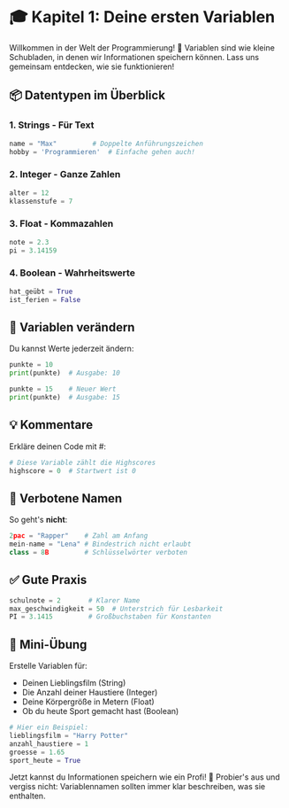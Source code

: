 # 🎓 Kapitel 1: Deine ersten Variablen

Willkommen in der Welt der Programmierung! 🚀 Variablen sind wie kleine Schubladen, in denen wir Informationen speichern können. Lass uns gemeinsam entdecken, wie sie funktionieren!

## 📦 Datentypen im Überblick

### 1. Strings - Für Text

```python
name = "Max"         # Doppelte Anführungszeichen
hobby = 'Programmieren'  # Einfache gehen auch!
```

### 2. Integer - Ganze Zahlen

```python
alter = 12
klassenstufe = 7
```

### 3. Float - Kommazahlen

```python
note = 2.3
pi = 3.14159
```

### 4. Boolean - Wahrheitswerte

```python
hat_geübt = True
ist_ferien = False
```

## 🔄 Variablen verändern

Du kannst Werte jederzeit ändern:

```python
punkte = 10
print(punkte)  # Ausgabe: 10

punkte = 15    # Neuer Wert
print(punkte)  # Ausgabe: 15
```

## 💡 Kommentare

Erkläre deinen Code mit #:

```python
# Diese Variable zählt die Highscores
highscore = 0  # Startwert ist 0
```

## 🚫 Verbotene Namen

So geht's **nicht**:

```python
2pac = "Rapper"    # Zahl am Anfang
mein-name = "Lena" # Bindestrich nicht erlaubt
class = 8B         # Schlüsselwörter verboten
```

## ✅ Gute Praxis

```python
schulnote = 2       # Klarer Name
max_geschwindigkeit = 50  # Unterstrich für Lesbarkeit
PI = 3.1415         # Großbuchstaben für Konstanten
```

## 🎯 Mini-Übung

Erstelle Variablen für:

- Deinen Lieblingsfilm (String)
- Die Anzahl deiner Haustiere (Integer)
- Deine Körpergröße in Metern (Float)
- Ob du heute Sport gemacht hast (Boolean)

```python
# Hier ein Beispiel:
lieblingsfilm = "Harry Potter"
anzahl_haustiere = 1
groesse = 1.65
sport_heute = True
```

Jetzt kannst du Informationen speichern wie ein Profi! 🎉 Probier's aus und vergiss nicht: Variablennamen sollten immer klar beschreiben, was sie enthalten.
